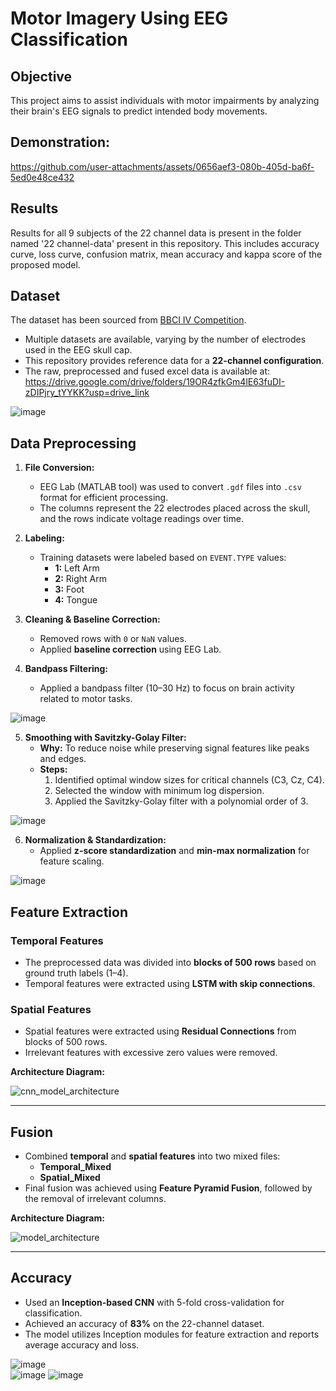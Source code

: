 # **Motor Imagery Using EEG Classification**

## **Objective**  
This project aims to assist individuals with motor impairments by analyzing their brain's EEG signals to predict intended body movements.  

## **Demonstration:**  
https://github.com/user-attachments/assets/0656aef3-080b-405d-ba6f-5ed0e48ce432

## **Results**  
Results for all 9 subjects of the 22 channel data is present in the folder named '22 channel-data' present in this repository. This includes accuracy curve, loss curve, confusion matrix, mean accuracy and kappa score of the proposed model.

## **Dataset**  
The dataset has been sourced from [BBCI IV Competition](https://www.bbci.de/competition/iv/).  
- Multiple datasets are available, varying by the number of electrodes used in the EEG skull cap.  
- This repository provides reference data for a **22-channel configuration**.
- The raw, preprocessed and fused excel data is available at: https://drive.google.com/drive/folders/19OR4zfkGm4lE63fuDI-zDIPjry_tYYKK?usp=drive_link

![image](https://github.com/user-attachments/assets/174da9c0-db14-4956-bf71-730e0e7a7091)


## **Data Preprocessing**  
1. **File Conversion:**  
   - EEG Lab (MATLAB tool) was used to convert `.gdf` files into `.csv` format for efficient processing.  
   - The columns represent the 22 electrodes placed across the skull, and the rows indicate voltage readings over time.

2. **Labeling:**  
   - Training datasets were labeled based on `EVENT.TYPE` values:  
     - **1:** Left Arm  
     - **2:** Right Arm  
     - **3:** Foot  
     - **4:** Tongue  

3. **Cleaning & Baseline Correction:**  
   - Removed rows with `0` or `NaN` values.  
   - Applied **baseline correction** using EEG Lab.  

4. **Bandpass Filtering:**  
   - Applied a bandpass filter (10–30 Hz) to focus on brain activity related to motor tasks.  

![image](https://github.com/user-attachments/assets/69651634-9c7c-4efc-96e9-c6a1898c70bd)

5. **Smoothing with Savitzky-Golay Filter:**  
   - **Why:** To reduce noise while preserving signal features like peaks and edges.  
   - **Steps:**  
     1. Identified optimal window sizes for critical channels (C3, Cz, C4).  
     2. Selected the window with minimum log dispersion.  
     3. Applied the Savitzky-Golay filter with a polynomial order of 3.  

![image](https://github.com/user-attachments/assets/71bccec9-b44e-461a-8e26-df77aef8bd32)


6. **Normalization & Standardization:**  
   - Applied **z-score standardization** and **min-max normalization** for feature scaling.  

![image](https://github.com/user-attachments/assets/1341f45b-e2fb-4d0a-a878-d9e3b8ce38ac)


## **Feature Extraction**  

### **Temporal Features**  
- The preprocessed data was divided into **blocks of 500 rows** based on ground truth labels (1–4).  
- Temporal features were extracted using **LSTM with skip connections**.

### **Spatial Features**  
- Spatial features were extracted using **Residual Connections** from blocks of 500 rows.  
- Irrelevant features with excessive zero values were removed.  

**Architecture Diagram:**  

![cnn_model_architecture](https://github.com/user-attachments/assets/f2d786e3-e0ec-4362-9a7f-75ea88e3a2e7)

---

## **Fusion**  
- Combined **temporal** and **spatial features** into two mixed files:  
  - **Temporal_Mixed**  
  - **Spatial_Mixed**  
- Final fusion was achieved using **Feature Pyramid Fusion**, followed by the removal of irrelevant columns.

**Architecture Diagram:**  

![model_architecture](https://github.com/user-attachments/assets/125ff670-60e6-448b-90d4-f9b49ee5634c)

---

## **Accuracy**  
- Used an **Inception-based CNN** with 5-fold cross-validation for classification.  
- Achieved an accuracy of **83%** on the 22-channel dataset.  
- The model utilizes Inception modules for feature extraction and reports average accuracy and loss.  

![image](https://github.com/user-attachments/assets/f98d0dd1-bd75-4fe0-8275-a57a8f962354)  
![image](https://github.com/user-attachments/assets/6834231b-2900-4598-9772-a2ded60ac9e8)
![image](https://github.com/user-attachments/assets/b9b645cb-1cfd-46e3-a1c1-8012c9cb5dfa)

